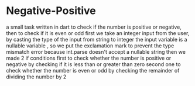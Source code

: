 # Negative-Positive
a small task written in dart to check if the number is positive or negative, then to check if it is even or odd
first we take an integer input from the user, by casting the type of the input from string to integer 
the input variable is a nullable variable , so we put the exclamation mark to prevent the type mismatch error because int.parse doesn't accept a nullable string
then we made 2 if conditions
first to check whether the number is positive or negative by checking if it is less than or greater than zero
second one to check whether the number is even or odd by checking the remainder of dividing the number by 2 

